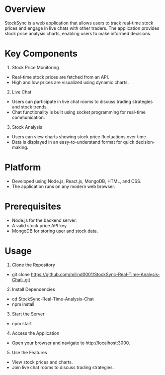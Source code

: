 # Overview
StockSync is a web application that allows users to track real-time stock prices and engage in live chats with other traders. The application provides stock price analysis charts, enabling users to make informed decisions.

# Key Components
1. Stock Price Monitoring
- Real-time stock prices are fetched from an API.
- High and low prices are visualized using dynamic charts.
2. Live Chat
- Users can participate in live chat rooms to discuss trading strategies and stock trends.
- Chat functionality is built using socket programming for real-time communication.
3. Stock Analysis
- Users can view charts showing stock price fluctuations over time.
- Data is displayed in an easy-to-understand format for quick decision-making.
# Platform
- Developed using Node.js, React.js, MongoDB, HTML, and CSS.
- The application runs on any modern web browser.
# Prerequisites
- Node.js for the backend server.
- A valid stock price API key.
- MongoDB for storing user and stock data.
# Usage
1. Clone the Repository
   
- git clone https://github.com/milind0001/StockSync-Real-Time-Analysis-Chat-.git

2. Install Dependencies
   
- cd StockSync-Real-Time-Analysis-Chat
- npm install

3. Start the Server
   
- npm start

4. Access the Application
   
- Open your browser and navigate to http://localhost:3000.

5. Use the Features
   
- View stock prices and charts.
- Join live chat rooms to discuss trading strategies.

